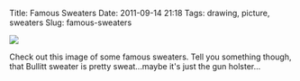 Title: Famous Sweaters
Date: 2011-09-14 21:18
Tags: drawing, picture, sweaters
Slug: famous-sweaters

[![](http://www.founditemclothing.com/itgoesto11/wp-content/uploads/2011/08/9-famous-sweaters-1.jpg)](http://www.founditemclothing.com/itgoesto11/archives/7060)

Check out this image of some famous sweaters. Tell you something though, that Bullitt sweater is pretty sweat...maybe it's just the gun holster...